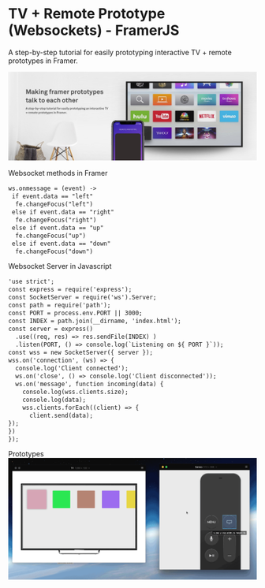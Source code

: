 # TV + Remote Prototype (Websockets) - FramerJS
A step-by-step tutorial for easily prototyping interactive TV + remote prototypes in Framer.

![](https://github.com/mnsvz/framer-websockets/blob/master/cover.jpeg)


Websocket methods in Framer
```
ws.onmessage = (event) ->
 if event.data == "left"
  fe.changeFocus("left")
 else if event.data == "right"
  fe.changeFocus("right")
 else if event.data == "up"
  fe.changeFocus("up")
 else if event.data == "down"
  fe.changeFocus("down")
```

Websocket Server in Javascript
```
'use strict';
const express = require('express');
const SocketServer = require('ws').Server;
const path = require('path');
const PORT = process.env.PORT || 3000;
const INDEX = path.join(__dirname, 'index.html');
const server = express()
  .use((req, res) => res.sendFile(INDEX) )
  .listen(PORT, () => console.log(`Listening on ${ PORT }`));
const wss = new SocketServer({ server });
wss.on('connection', (ws) => {
  console.log('Client connected');
  ws.on('close', () => console.log('Client disconnected'));
  ws.on('message', function incoming(data) {
    console.log(wss.clients.size);
    console.log(data);
    wss.clients.forEach((client) => {
      client.send(data);
});
})
});

```

Prototypes
![](https://github.com/mnsvz/framer-websockets/blob/master/prototypes.gif)
